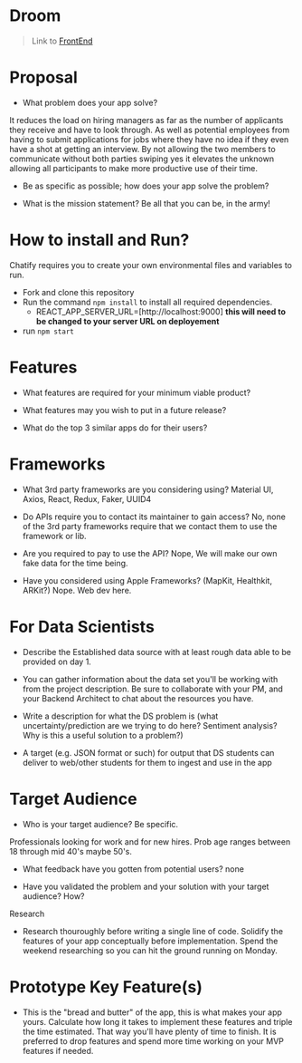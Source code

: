 <!--[![Netlify Status](https://api.netlify.com/api/v1/badges/a265e8a0-69ee-4ac6-800c-645010319293/deploy-status)](https://app.netlify.com/sites/getchatify/deploys)-->

# **Droom**

> Link to [FrontEnd](https://keen-hodgkin-2ca05d.netlify.com/login/form)

# Proposal

-   What problem does your app solve?

It reduces the load on hiring managers as far as the number of applicants they receive and have to look through.
As well as potential employees from having to submit applications for jobs where they have no idea if they even
have a shot at getting an interview. By not allowing the two members to communicate without both parties swiping
yes it elevates the unknown allowing all participants to make more productive use of their time.

-   Be as specific as possible; how does your app solve the problem?

-   What is the mission statement?
    Be all that you can be, in the army!

# How to install and Run?

Chatify requires you to create your own environmental files and variables to run.

-   Fork and clone this repository
-   Run the command `npm install` to install all required dependencies.
    -   REACT_APP_SERVER_URL=[http://localhost:9000] **this will need to be changed to your server URL on deployement**
-   run `npm start`

# Features

-   What features are required for your minimum viable product?

-   What features may you wish to put in a future release?

-   What do the top 3 similar apps do for their users?

# Frameworks

-   What 3rd party frameworks are you considering using?
    Material UI, Axios, React, Redux, Faker, UUID4

-   Do APIs require you to contact its maintainer to gain access?
    No, none of the 3rd party frameworks require that we contact them to use the framework or lib.

-   Are you required to pay to use the API?
    Nope, We will make our own fake data for the time being.

-   Have you considered using Apple Frameworks? (MapKit, Healthkit, ARKit?)
    Nope. Web dev here.

# For Data Scientists

-   Describe the Established data source with at least rough data able to be provided on day 1.

-   You can gather information about the data set you&#39;ll be working with from the project description. Be sure to collaborate with your PM, and your Backend Architect to chat about the resources you have.

-   Write a description for what the DS problem is (what uncertainty/prediction are we trying to do here? Sentiment analysis? Why is this a useful solution to a problem?)

-   A target (e.g. JSON format or such) for output that DS students can deliver to web/other students for them to ingest and use in the app

# Target Audience

-   Who is your target audience? Be specific.

Professionals looking for work and for new hires. Prob age ranges between 18 through mid 40's maybe 50's.

-   What feedback have you gotten from potential users?
    none

-   Have you validated the problem and your solution with your target audience? How?

Research

-   Research thouroughly before writing a single line of code. Solidify the features of your app conceptually before implementation. Spend the weekend researching so you can hit the ground running on Monday.

# Prototype Key Feature(s)

-   This is the &quot;bread and butter&quot; of the app, this is what makes your app yours. Calculate how long it takes to implement these features and triple the time estimated. That way you&#39;ll have plenty of time to finish. It is preferred to drop features and spend more time working on your MVP features if needed.
